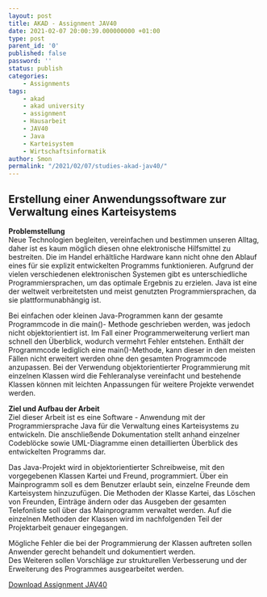 ```yaml
--- 
layout: post 
title: AKAD - Assignment JAV40 
date: 2021-02-07 20:00:39.000000000 +01:00 
type: post 
parent_id: '0' 
published: false 
password: '' 
status: publish 
categories: 
    - Assignments 
tags: 
    - akad 
    - akad university 
    - assignment 
    - Hausarbeit 
    - JAV40 
    - Java 
    - Karteisystem 
    - Wirtschaftsinformatik 
author: Smon
permalink: "/2021/02/07/studies-akad-jav40/" 
---
```


**Erstellung einer Anwendungssoftware zur Verwaltung eines Karteisystems**
--------------------------------------------------------------------------

**Problemstellung**  
Neue Technologien begleiten, vereinfachen und bestimmen unseren Alltag, daher ist es kaum möglich diesen ohne elektronische Hilfsmittel zu bestreiten. Die im Handel erhältliche Hardware kann nicht ohne den Ablauf eines für sie explizit entwickelten Programms funktionieren. Aufgrund der vielen verschiedenen elektronischen Systemen gibt es unterschiedliche Programmiersprachen, um das optimale Ergebnis zu erzielen. Java ist eine der weltweit verbreitetsten und meist genutzten Programmiersprachen, da sie plattformunabhängig ist.

Bei einfachen oder kleinen Java-Programmen kann der gesamte Programmcode in die main()- Methode geschrieben werden, was jedoch nicht objektorientiert ist. Im Fall einer Programmerweiterung verliert man schnell den Überblick, wodurch vermehrt Fehler entstehen. Enthält der Programmcode lediglich eine main()-Methode, kann dieser in den meisten Fällen nicht erweitert werden ohne den gesamten Programmcode anzupassen. Bei der Verwendung objektorientierter Programmierung mit einzelnen Klassen wird die Fehleranalyse vereinfacht und bestehende Klassen können mit leichten Anpassungen für weitere Projekte verwendet werden.

**Ziel und Aufbau der Arbeit**  
Ziel dieser Arbeit ist es eine Software - Anwendung mit der Programmiersprache Java für die Verwaltung eines Karteisystems zu entwickeln. Die anschließende Dokumentation stellt anhand einzelner Codeblöcke sowie UML-Diagramme einen detaillierten Überblick des entwickelten Programms dar.

Das Java-Projekt wird in objektorientierter Schreibweise, mit den vorgegebenen Klassen Kartei und Freund, programmiert. Über ein Mainprogramm soll es dem Benutzer erlaubt sein, einzelne Freunde dem Karteisystem hinzuzufügen. Die Methoden der Klasse Kartei, das Löschen von Freunden, Einträge ändern oder das Ausgeben der gesamten Telefonliste soll über das Mainprogramm verwaltet werden. Auf die einzelnen Methoden der Klassen wird im nachfolgenden Teil der Projektarbeit genauer eingegangen.

Mögliche Fehler die bei der Programmierung der Klassen auftreten sollen Anwender gerecht behandelt und dokumentiert werden.  
Des Weiteren sollen Vorschläge zur strukturellen Verbesserung und der Erweiterung des Programmes ausgearbeitet werden.

[Download Assignment JAV40](https://elesie.de/wp-content/uploads/2021/02/AKAD_SEisele_ASS_JAV40_Karteisystem.pdf)